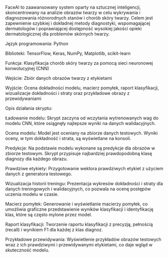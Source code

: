 FaceAI to zaawansowany system oparty na sztucznej inteligencji, skoncentrowany na analizie obrazów twarzy w celu wykrywania i diagnozowania różnorodnych stanów i chorób skóry twarzy. Celem jest zapewnienie szybkiej i dokładnej metody diagnostyki, wspomagającej dermatologów i poprawiającej dostępność wysokiej jakości opieki dermatologicznej dla problemów skórnych twarzy.

Język programowania: Python

Biblioteki: TensorFlow, Keras, NumPy, Matplotlib, scikit-learn

Funkcja: Klasyfikacja chorób skóry twarzy za pomocą sieci neuronowej konwolucyjnej (CNN)

Wejście: Zbiór danych obrazów twarzy z etykietami

Wyjście: Ocena dokładności modelu, macierz pomyłek, raport klasyfikacji, wizualizacje dokładności i straty oraz przykładowe obrazy z przewidywaniami

Opis działania skryptu:

Ładowanie modelu: Skrypt zaczyna od wczytania wytrenowanych wag do modelu CNN, które osiągnęły najlepsze wyniki na danych walidacyjnych.

Ocena modelu: Model jest oceniany na zbiorze danych testowych. Wyniki oceny, w tym dokładność i strata, są wyświetlane na konsoli.

Predykcje: Na podstawie modelu wykonane są predykcje dla obrazów w zbiorze testowym. Skrypt przypisuje najbardziej prawdopodobną klasę diagnozy dla każdego obrazu.

Prawdziwe etykiety: Przygotowanie wektora prawdziwych etykiet z użyciem danych z generatora testowego.

Wizualizacja historii treningu: Prezentacja wykresów dokładności i straty dla danych treningowych i walidacyjnych, co pozwala na ocenę postępów uczenia modelu w czasie.

Macierz pomyłek: Generowanie i wyświetlanie macierzy pomyłek, co umożliwia graficzne przedstawienie wyników klasyfikacji i identyfikację klas, które są często mylone przez model.

Raport klasyfikacji: Tworzenie raportu klasyfikacji z precyzją, pełnością (recall) i wynikiem F1 dla każdej z klas diagnoz.

Przykładowe przewidywania: Wyświetlenie przykładów obrazów testowych wraz z ich prawdziwymi i przewidywanymi etykietami, co daje wgląd w skuteczność modelu.